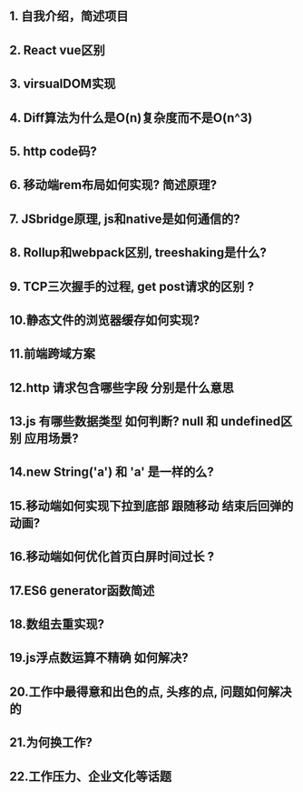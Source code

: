 ## 1. 自我介绍，简述项目  

## 2. React vue区别   

## 3. virsualDOM实现  

## 4. Diff算法为什么是O(n)复杂度而不是O(n^3)  

## 5. http code码?   

## 6. 移动端rem布局如何实现? 简述原理?   

## 7. JSbridge原理, js和native是如何通信的?   

## 8. Rollup和webpack区别, treeshaking是什么?  

## 9. TCP三次握手的过程, get post请求的区别 ?  

## 10.静态文件的浏览器缓存如何实现?   

## 11.前端跨域方案  

## 12.http 请求包含哪些字段 分别是什么意思  

## 13.js 有哪些数据类型 如何判断? null 和 undefined区别 应用场景?   

## 14.new String('a') 和 'a' 是一样的么?   

## 15.移动端如何实现下拉到底部 跟随移动 结束后回弹的动画? 

## 16.移动端如何优化首页白屏时间过长 ?  

## 17.ES6 generator函数简述  

## 18.数组去重实现?   

## 19.js浮点数运算不精确 如何解决?  

## 20.工作中最得意和出色的点, 头疼的点, 问题如何解决的  

## 21.为何换工作?   

## 22.工作压力、企业文化等话题
